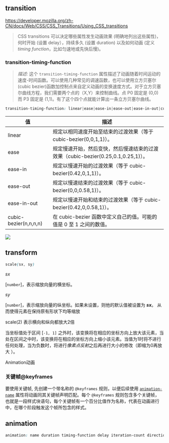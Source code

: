 ## transition

https://developer.mozilla.org/zh-CN/docs/Web/CSS/CSS_Transitions/Using_CSS_transitions

> CSS transitions 可以决定哪些属性发生动画效果 (明确地列出这些属性)，何时开始 (设置 delay），持续多久 (设置 duration) 以及如何动画 (定义*timing function*，比如匀速地或先快后慢)。



### transition-timing-function

> *描述:* 这个 `transition-timing-function` 属性描述了动画随着时间运动的速度-时间函数。可以使用几种常见的调速函数，也可以使用立方贝塞尔(cubic bezier)函数加控制点来自定义动画的变换速度方式。对于立方贝塞尔曲线方程，我们需要两个点的（X,Y）来控制曲线。点 P0 固定是 (0,0) 而 P3 固定是 (1,1)。有了这个四个点就能计算出一条立方贝塞尔曲线。

```css
transition-timing-function: linear|ease|ease-in|ease-out|ease-in-out|cubic-bezier(n,n,n,n);
```

| 值                    | 描述                                                         |
| --------------------- | ------------------------------------------------------------ |
| linear                | 规定以相同速度开始至结束的过渡效果（等于 cubic-bezier(0,0,1,1)）。 |
| ease                  | 规定慢速开始，然后变快，然后慢速结束的过渡效果（cubic-bezier(0.25,0.1,0.25,1)）。 |
| ease-in               | 规定以慢速开始的过渡效果（等于 cubic-bezier(0.42,0,1,1)）。  |
| ease-out              | 规定以慢速结束的过渡效果（等于 cubic-bezier(0,0,0.58,1)）。  |
| ease-in-out           | 规定以慢速开始和结束的过渡效果（等于 cubic-bezier(0.42,0,0.58,1)）。 |
| cubic-bezier(n,n,n,n) | 在 cubic-bezier 函数中定义自己的值。可能的值是 0 至 1 之间的数值。 |

![](https://www.webhek.com/wordpress/wp-content/uploads/2015/12/bezier.png)



## transform

```css
scale(sx, sy)
```

*sx*

[`number`]，表示缩放向量的横坐标。

*sy*

[`number`]，表示缩放向量的纵坐标。如果未设置，则他的默认值被设置为 ***sx***。 从而使得元素在保持原有形状下均等缩放



scale(2) 表示横向和纵向都放大2倍

当坐标值处于区间 [`-1, 1]` 之外时，该变换将在相应的坐标方向上放大该元素，当处在区间之中时，该变换将在相应的坐标方向上缩小该元素。当值为1时将不进行任何处理，当为负数时，将进行*像素点反射*之后再进行大小的修改（即缩为0再放大 ）。





Animation动画

### 关键帧@keyframes

要使用关键帧, 先创建一个带名称的 `@keyframes` 规则，以便后续使用 [`animation-name`](https://developer.mozilla.org/zh-CN/docs/Web/CSS/animation-name) 属性将动画同其关键帧声明匹配。每个 `@keyframes` 规则包含多个关键帧，也就是一段样式块语句，每个关键帧有一个百分比值作为名称，代表在动画进行中，在哪个阶段触发这个帧所包含的样式。





## animation

```css
animation: name duration timing-function delay iteration-count direction fill-mode;
```

